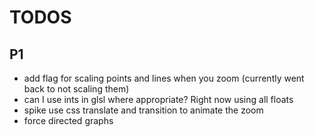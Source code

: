 # TODOS

## P1
* add flag for scaling points and lines when you zoom (currently went back to not scaling them)
* can I use ints in glsl where appropriate? Right now using all floats
* spike use css translate and transition to animate the zoom
* force directed graphs



